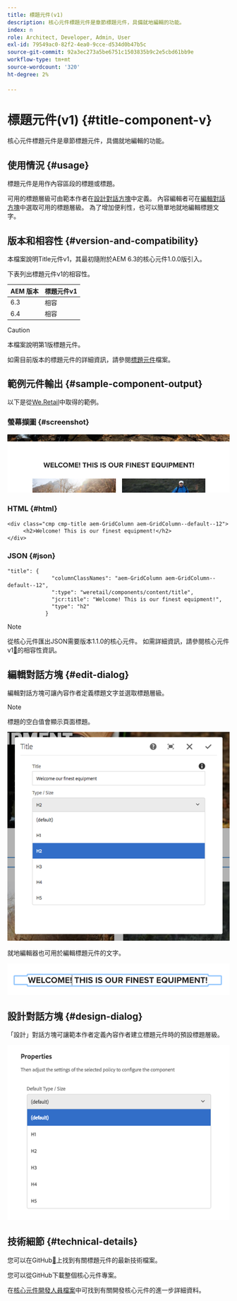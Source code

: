 ```yaml
---
title: 標題元件(v1)
description: 核心元件標題元件是章節標題元件，具備就地編輯的功能。
index: n
role: Architect, Developer, Admin, User
exl-id: 79549ac0-82f2-4ea0-9cce-d534d0b47b5c
source-git-commit: 92a3ec273a5be6751c1503835b9c2e5cbd61bb9e
workflow-type: tm+mt
source-wordcount: '320'
ht-degree: 2%

---
```



# 標題元件(v1) {#title-component-v}

核心元件標題元件是章節標題元件，具備就地編輯的功能。

## 使用情況 {#usage}

標題元件是用作內容區段的標題或標題。

可用的標題層級可由範本作者在[設計對話方塊](#design-dialog)中定義。 內容編輯者可在[編輯對話方塊](#edit-dialog)中選取可用的標題層級。 為了增加便利性，也可以簡單地就地編輯標題文字。

## 版本和相容性 {#version-and-compatibility}

本檔案說明Title元件v1，其最初隨附於AEM 6.3的核心元件1.0.0版引入。

下表列出標題元件v1的相容性。

| AEM 版本 | 標題元件v1 |
|--- |--- |
| 6.3 | 相容 |
| 6.4 | 相容 |

>[!CAUTION]
>
>本檔案說明第1版標題元件。
>
>如需目前版本的標題元件的詳細資訊，請參閱[標題元件](/help/components/title.md)檔案。

## 範例元件輸出 {#sample-component-output}

以下是從[We.Retail](https://helpx.adobe.com/experience-manager/6-4/sites/developing/using/we-retail.html)中取得的範例。

### 螢幕擷圖 {#screenshot}

![](/help/assets/chlimage_1-36.png)

### HTML {#html}

```
<div class="cmp cmp-title aem-GridColumn aem-GridColumn--default--12">
     <h2>Welcome! This is our finest equipment!</h2>
</div>
```

### JSON {#json}

```
"title": {
              "columnClassNames": "aem-GridColumn aem-GridColumn--default--12",
              ":type": "weretail/components/content/title",
              "jcr:title": "Welcome! This is our finest equipment!",
              "type": "h2"
            }
```

>[!NOTE]
>
>從核心元件匯出JSON需要版本1.1.0的核心元件。 如需詳細資訊，請參閱核心元件v1[&#128279;](/help/versions.md)的相容性資訊。

## 編輯對話方塊 {#edit-dialog}

編輯對話方塊可讓內容作者定義標題文字並選取標題層級。

>[!NOTE]
>
>標題的空白值會顯示頁面標題。

![](/help/assets/chlimage_1-91.png)

就地編輯器也可用於編輯標題元件的文字。

![](/help/assets/chlimage_1-37.png)

## 設計對話方塊 {#design-dialog}

「設計」對話方塊可讓範本作者定義內容作者建立標題元件時的預設標題層級。

![](/help/assets/chlimage_1-92.png)

## 技術細節 {#technical-details}

您可以在GitHub[&#128279;](https://github.com/adobe/aem-core-wcm-components/tree/master/content/src/content/jcr_root/apps/core/wcm/components/title/v1/title)上找到有關標題元件的最新技術檔案。

您可以從GitHub下載整個核心元件專案。

在[核心元件開發人員檔案](/help/developing/overview.md)中可找到有關開發核心元件的進一步詳細資料。
